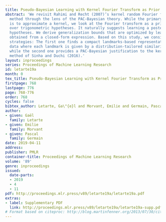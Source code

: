 ```yaml
---
title: Pseudo-Bayesian Learning with Kernel Fourier Transform as Prior
abstract: 'We revisit Rahimi and Recht (2007)’s kernel random Fourier features (RFF)
  method through the lens of the PAC-Bayesian theory. While the primary goal of RFF
  is to approximate a kernel, we look at the Fourier transform as a prior distribution
  over trigonometric hypotheses. It naturally suggests learning a posterior on these
  hypotheses. We derive generalization bounds that are optimized by learning a pseudo-posterior
  obtained from a closed-form expression. Based on this study, we consider two learning
  strategies: The first one finds a compact landmarks-based representation of the
  data where each landmark is given by a distribution-tailored similarity measure,
  while the second one provides a PAC-Bayesian justification to the kernel alignment
  method of Sinha and Duchi (2016).'
layout: inproceedings
series: Proceedings of Machine Learning Research
id: letarte19a
month: 0
tex_title: Pseudo-Bayesian Learning with Kernel Fourier Transform as Prior
firstpage: 768
lastpage: 776
page: 768-776
order: 768
cycles: false
bibtex_author: Letarte, Ga\"{e}l and Morvant, Emilie and Germain, Pascal
author:
- given: Gaël
  family: Letarte
- given: Emilie
  family: Morvant
- given: Pascal
  family: Germain
date: 2019-04-11
address: 
publisher: PMLR
container-title: Proceedings of Machine Learning Research
volume: '89'
genre: inproceedings
issued:
  date-parts:
  - 2019
  - 4
  - 11
pdf: http://proceedings.mlr.press/v89/letarte19a/letarte19a.pdf
extras:
- label: Supplementary PDF
  link: http://proceedings.mlr.press/v89/letarte19a/letarte19a-supp.pdf
# Format based on citeproc: http://blog.martinfenner.org/2013/07/30/citeproc-yaml-for-bibliographies/
---
```

